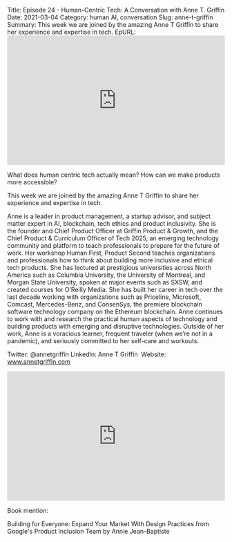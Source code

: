 Title: Episode 24 - Human-Centric Tech: A Conversation with Anne T. Griffin
Date: 2021-03-04
Category: human AI, conversation
Slug: anne-t-griffin
Summary: This week we are joined by the amazing Anne T Griffin to share her experience and expertise in tech.
EpURL: <iframe title="Human-Centric Tech: a conversation with Anne T Griffin" allowtransparency="true" height="300" width="100%" style="border: none; min-width: min(100%, 430px);" scrolling="no" data-name="pb-iframe-player" src="https://www.podbean.com/player-v2/?i=dxvvr-fcbb94-pb&from=pb6admin&download=1&square=1&share=1&download=1&rtl=0&fonts=Arial&skin=1&btn-skin=12&size=300" allowfullscreen=""></iframe>

What does human centric tech actually mean? How can we make products more accessible? 


This week we are joined by the amazing Anne T Griffin to share her experience and expertise in tech.


Anne is a leader in product management, a startup advisor, and subject matter expert in AI, blockchain, tech ethics and product inclusivity. She is the founder and Chief Product Officer at Griffin Product & Growth, and the Chief Product & Curriculum Officer of Tech 2025, an emerging technology community and platform to teach professionals to prepare for the future of work. Her workshop Human First, Product Second teaches organizations and professionals how to think about building more inclusive and ethical tech products. She has lectured at prestigious universities across North America such as Columbia University, the University of Montreal, and Morgan State University, spoken at major events such as SXSW, and created courses for O’Reilly Media. She has built her career in tech over the last decade working with organizations such as Priceline, Microsoft, Comcast, Mercedes-Benz, and ConsenSys, the premiere blockchain software technology company on the Ethereum blockchain. Anne continues to work with and research the practical human aspects of technology and building products with emerging and disruptive technologies. Outside of her work, Anne is a voracious learner, frequent traveler (when we’re not in a pandemic), and seriously committed to her self-care and workouts.


Twitter: @annetgriffin
LinkedIn: Anne T Griffin 
Website: www.annetgriffin.com

<iframe title="Human-Centric Tech: a conversation with Anne T Griffin" allowtransparency="true" height="300" width="100%" style="border: none; min-width: min(100%, 430px);" scrolling="no" data-name="pb-iframe-player" src="https://www.podbean.com/player-v2/?i=dxvvr-fcbb94-pb&from=pb6admin&download=1&square=1&share=1&download=1&rtl=0&fonts=Arial&skin=1&btn-skin=12&size=300" allowfullscreen=""></iframe>



Book mention:

Building for Everyone: Expand Your Market With Design Practices from Google's Product Inclusion Team by Annie Jean-Baptiste 
